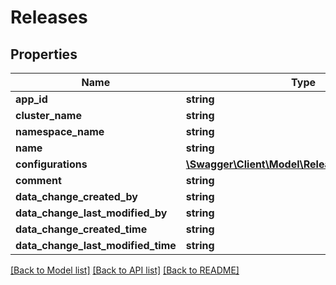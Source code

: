 # Releases

## Properties
Name | Type | Description | Notes
------------ | ------------- | ------------- | -------------
**app_id** | **string** |  | [optional] 
**cluster_name** | **string** |  | [optional] 
**namespace_name** | **string** |  | [optional] 
**name** | **string** |  | [optional] 
**configurations** | [**\Swagger\Client\Model\ReleasesConfigurations**](ReleasesConfigurations.md) |  | [optional] 
**comment** | **string** |  | [optional] 
**data_change_created_by** | **string** |  | [optional] 
**data_change_last_modified_by** | **string** |  | [optional] 
**data_change_created_time** | **string** |  | [optional] 
**data_change_last_modified_time** | **string** |  | [optional] 

[[Back to Model list]](../../README.md#documentation-for-models) [[Back to API list]](../../README.md#documentation-for-api-endpoints) [[Back to README]](../../README.md)

